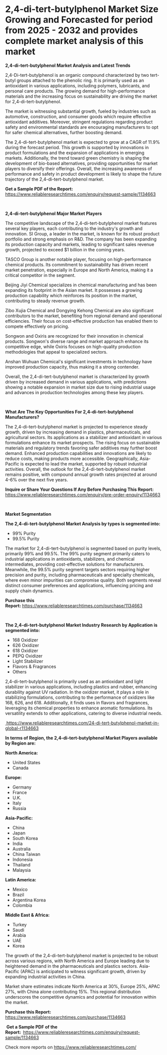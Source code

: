 <p><h1>2,4-di-tert-butylphenol Market Size Growing and Forecasted for period from 2025 - 2032 and provides complete market analysis of this market</h1></p><p><strong>2,4-di-tert-butylphenol Market Analysis and Latest Trends</strong></p>
<p><p>2,4-Di-tert-butylphenol is an organic compound characterized by two tert-butyl groups attached to the phenolic ring. It is primarily used as an antioxidant in various applications, including polymers, lubricants, and personal care products. The growing demand for high-performance materials and the increasing focus on sustainability are driving the market for 2,4-di-tert-butylphenol.</p><p>The market is witnessing substantial growth, fueled by industries such as automotive, construction, and consumer goods which require effective antioxidant additives. Moreover, stringent regulations regarding product safety and environmental standards are encouraging manufacturers to opt for safer chemical alternatives, further boosting demand.</p><p>The 2,4-di-tert-butylphenol market is expected to grow at a CAGR of 11.9% during the forecast period. This growth is supported by innovations in product formulations and the expansion of applications in emerging markets. Additionally, the trend toward green chemistry is shaping the development of bio-based alternatives, providing opportunities for market players to diversify their offerings. Overall, the increasing awareness of performance and safety in product development is likely to shape the future trajectory of the 2,4-di-tert-butylphenol market.</p></p>
<p><strong>Get a Sample PDF of the Report:&nbsp;</strong> <a href="https://www.reliableresearchtimes.com/enquiry/request-sample/1134663?utm_campaign=2233&utm_medium=2&utm_source=Github&utm_content=ia&utm_term=25032025&utm_id=24-di-tert-butylphenol">https://www.reliableresearchtimes.com/enquiry/request-sample/1134663</a></p>
<p>&nbsp;</p>
<p><strong>2,4-di-tert-butylphenol Major Market Players</strong></p>
<p><p>The competitive landscape of the 2,4-di-tert-butylphenol market features several key players, each contributing to the industry's growth and innovation. SI Group, a leader in the market, is known for its robust product portfolio and strong emphasis on R&D. The company has been expanding its production capacity and markets, leading to significant sales revenue growth, projected to exceed $1 billion in the coming years.</p><p>TASCO Group is another notable player, focusing on high-performance chemical products. Its commitment to sustainability has driven recent market penetration, especially in Europe and North America, making it a critical competitor in the segment.</p><p>Beijing Jiyi Chemical specializes in chemical manufacturing and has been expanding its footprint in the Asian market. It possesses a growing production capability which reinforces its position in the market, contributing to steady revenue growth. </p><p>Zibo Xujia Chemical and Dongying Kehong Chemical are also significant contributors to the market, benefiting from regional demand and operational efficiencies. Their focus on cost-effective production has enabled them to compete effectively on pricing.</p><p>Songwon and Oxiris are recognized for their innovation in chemical products. Songwon's diverse range and market approach enhance its competitive edge, while Oxiris focuses on high-quality production methodologies that appeal to specialized sectors.</p><p>Anshan Wuhuan Chemical's significant investments in technology have improved production capacity, thus making it a strong contender. </p><p>Overall, the 2,4-di-tert-butylphenol market is characterized by growth driven by increased demand in various applications, with predictions showing a notable expansion in market size due to rising industrial usage and advances in production technologies among these key players.</p></p>
<p>&nbsp;</p>
<p><strong>What Are The Key Opportunities For 2,4-di-tert-butylphenol Manufacturers?</strong></p>
<p><p>The 2,4-di-tert-butylphenol market is projected to experience steady growth, driven by increasing demand in plastics, pharmaceuticals, and agricultural sectors. Its applications as a stabilizer and antioxidant in various formulations enhance its market prospects. The rising focus on sustainable materials and regulatory trends favoring safer additives may further boost demand. Enhanced production capabilities and innovations are likely to reduce costs, making products more accessible. Geographically, Asia-Pacific is expected to lead the market, supported by robust industrial activities. Overall, the outlook for the 2,4-di-tert-butylphenol market remains positive, with compound annual growth rates projected at around 4-6% over the next five years.</p></p>
<p><strong>Inquire or Share Your Questions If Any Before Purchasing This Report:</strong> <a href="https://www.reliableresearchtimes.com/enquiry/pre-order-enquiry/1134663?utm_campaign=2233&utm_medium=2&utm_source=Github&utm_content=ia&utm_term=25032025&utm_id=24-di-tert-butylphenol">https://www.reliableresearchtimes.com/enquiry/pre-order-enquiry/1134663</a></p>
<p>&nbsp;</p>
<p><strong>Market Segmentation</strong></p>
<p><strong>The 2,4-di-tert-butylphenol Market Analysis by types is segmented into:</strong></p>
<p><ul><li>99% Purity</li><li>99.5% Purity</li></ul></p>
<p><p>The market for 2,4-di-tert-butylphenol is segmented based on purity levels, primarily 99% and 99.5%. The 99% purity segment primarily caters to industrial applications in antioxidants, stabilizers, and chemical intermediates, providing cost-effective solutions for manufacturers. Meanwhile, the 99.5% purity segment targets sectors requiring higher precision and purity, including pharmaceuticals and specialty chemicals, where even minor impurities can compromise quality. Both segments reveal distinct consumer preferences and applications, influencing pricing and supply chain dynamics.</p></p>
<p><strong>Purchase this Report:&nbsp;</strong><a href="https://www.reliableresearchtimes.com/purchase/1134663?utm_campaign=2233&utm_medium=2&utm_source=Github&utm_content=ia&utm_term=25032025&utm_id=24-di-tert-butylphenol">https://www.reliableresearchtimes.com/purchase/1134663</a></p>
<p>&nbsp;</p>
<p><strong>The 2,4-di-tert-butylphenol Market Industry Research by Application is segmented into:</strong></p>
<p><ul><li>168 Oxidizer</li><li>626 Oxidizer</li><li>618 Oxidizer</li><li>PEPQ Oxidizer</li><li>Light Stabilizer</li><li>Flavors & Fragrances</li><li>Others</li></ul></p>
<p><p>2,4-di-tert-butylphenol is primarily used as an antioxidant and light stabilizer in various applications, including plastics and rubber, enhancing durability against UV radiation. In the oxidizer market, it plays a role in stabilizing formulations, contributing to the performance of oxidizers like 168, 626, and 618. Additionally, it finds uses in flavors and fragrances, leveraging its chemical properties to enhance aromatic formulations. Its versatility extends to other applications, catering to diverse industrial needs.</p></p>
<p><a href="https://www.reliableresearchtimes.com/24-di-tert-butylphenol-market-in-global-r1134663?utm_campaign=2233&utm_medium=2&utm_source=Github&utm_content=ia&utm_term=25032025&utm_id=24-di-tert-butylphenol">&nbsp;https://www.reliableresearchtimes.com/24-di-tert-butylphenol-market-in-global-r1134663</a></p>
<p><strong>In terms of Region, the 2,4-di-tert-butylphenol Market Players available by Region are:</strong></p>
<p>
    <p> <strong> North America: </strong>
        <ul>
            <li>United States</li>
            <li>Canada</li>
        </ul>
        </p> 
    <p> <strong> Europe: </strong>
        <ul>
            <li>Germany</li>
            <li>France</li>
            <li>U.K.</li>
            <li>Italy</li>
            <li>Russia</li>
        </ul>
        </p> 
    <p> <strong> Asia-Pacific: </strong>
        <ul>
            <li>China</li>
            <li>Japan</li>
            <li>South Korea</li>
            <li>India</li>
            <li>Australia</li>
            <li>China Taiwan</li>
            <li>Indonesia</li>
            <li>Thailand</li>
            <li>Malaysia</li>
        </ul>
        </p> 
    <p> <strong> Latin America: </strong>
        <ul>
            <li>Mexico</li>
            <li>Brazil</li>
            <li>Argentina Korea</li>
            <li>Colombia</li>
        </ul>
        </p> 
    <p> <strong> Middle East & Africa: </strong>
        <ul>
            <li>Turkey</li>
            <li>Saudi</li>
            <li>Arabia</li>
            <li>UAE</li>
            <li>Korea</li>
        </ul>
    </p>
    </p>
<p><p>The growth of the 2,4-di-tert-butylphenol market is projected to be robust across various regions, with North America and Europe leading due to heightened demand in the pharmaceuticals and plastics sectors. Asia-Pacific (APAC) is anticipated to witness significant growth, driven by expanding industrial activities in China. </p><p>Market share estimates indicate North America at 30%, Europe 25%, APAC 27%, with China alone contributing 15%. This regional distribution underscores the competitive dynamics and potential for innovation within the market.</p></p>
<p><strong>Purchase this Report: </strong><a href="https://www.reliableresearchtimes.com/purchase/1134663?utm_campaign=2233&utm_medium=2&utm_source=Github&utm_content=ia&utm_term=25032025&utm_id=24-di-tert-butylphenol">https://www.reliableresearchtimes.com/purchase/1134663</a></p>
<p>&nbsp;<strong>Get a Sample PDF of the Report:&nbsp;&nbsp;</strong><a href="https://www.reliableresearchtimes.com/enquiry/request-sample/1134663?utm_campaign=2233&utm_medium=2&utm_source=Github&utm_content=ia&utm_term=25032025&utm_id=24-di-tert-butylphenol">https://www.reliableresearchtimes.com/enquiry/request-sample/1134663</a></p>
<p><strong></strong></p>
<p>Check more reports on <a href="https://www.reliableresearchtimes.com/?utm_campaign=2233&utm_medium=2&utm_source=Github&utm_content=ia&utm_term=25032025&utm_id=24-di-tert-butylphenol">https://www.reliableresearchtimes.com/</a></p>